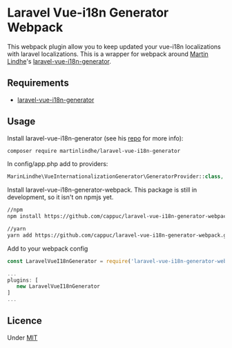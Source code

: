 # Laravel Vue-i18n Generator Webpack
This webpack plugin allow you to keep updated your vue-i18n localizations with laravel localizations.
This is a wrapper for webpack around [Martin Lindhe](https://github.com/martinlindhe)'s [laravel-vue-i18n-generator](https://github.com/martinlindhe/laravel-vue-i18n-generator).

## Requirements
- [laravel-vue-i18n-generator](https://github.com/martinlindhe/laravel-vue-i18n-generator)

## Usage
Install laravel-vue-i18n-generator (see his [repo](https://github.com/martinlindhe/laravel-vue-i18n-generator) for more info): 
```bash
composer require martinlindhe/laravel-vue-i18n-generator
```
In config/app.php add to providers:
```php
MarinLindhe\VueInternationalizationGenerator\GeneratorProvider::class,
```

Install laravel-vue-i18n-generator-webpack. This package is still in development, so it isn't on npmjs yet.
```bash
//npm
npm install https://github.com/cappuc/laravel-vue-i18n-generator-webpack.git --save

//yarn
yarn add https://github.com/cappuc/laravel-vue-i18n-generator-webpack.git
```

Add to your webpack config
```javascript
const LaravelVueI18nGenerator = require('laravel-vue-i18n-generator-webpack')

...
plugins: [
   new LaravelVueI18nGenerator 
]
...
```

## Licence
Under [MIT](LICENSE)
